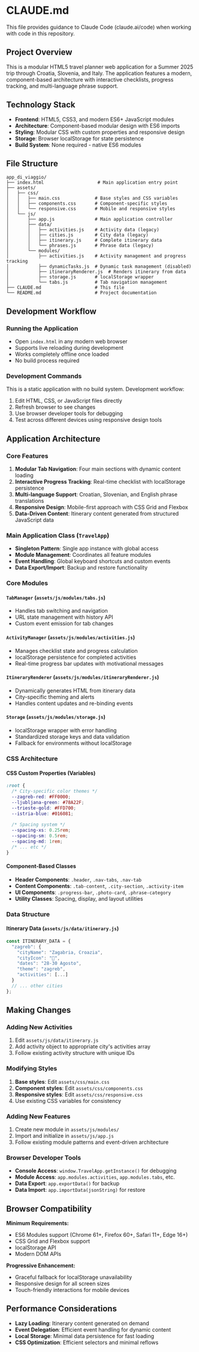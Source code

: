 # CLAUDE.md

This file provides guidance to Claude Code (claude.ai/code) when working with code in this repository.

## Project Overview

This is a modular HTML5 travel planner web application for a Summer 2025 trip through Croatia, Slovenia, and Italy. The application features a modern, component-based architecture with interactive checklists, progress tracking, and multi-language phrase support.

## Technology Stack

- **Frontend**: HTML5, CSS3, and modern ES6+ JavaScript modules
- **Architecture**: Component-based modular design with ES6 imports
- **Styling**: Modular CSS with custom properties and responsive design
- **Storage**: Browser localStorage for state persistence
- **Build System**: None required - native ES6 modules

## File Structure

```
app_di_viaggio/
├── index.html                    # Main application entry point
├── assets/
│   ├── css/
│   │   ├── main.css             # Base styles and CSS variables
│   │   ├── components.css       # Component-specific styles
│   │   └── responsive.css       # Mobile and responsive styles
│   └── js/
│       ├── app.js               # Main application controller
│       ├── data/
│       │   ├── activities.js    # Activity data (legacy)
│       │   ├── cities.js        # City data (legacy)
│       │   ├── itinerary.js     # Complete itinerary data
│       │   └── phrases.js       # Phrase data (legacy)
│       └── modules/
│           ├── activities.js    # Activity management and progress tracking
│           ├── dynamicTasks.js  # Dynamic task management (disabled)
│           ├── itineraryRenderer.js  # Renders itinerary from data
│           ├── storage.js       # localStorage wrapper
│           └── tabs.js          # Tab navigation management
├── CLAUDE.md                    # This file
└── README.md                    # Project documentation
```

## Development Workflow

### Running the Application
- Open `index.html` in any modern web browser
- Supports live reloading during development
- Works completely offline once loaded
- No build process required

### Development Commands
This is a static application with no build system. Development workflow:
1. Edit HTML, CSS, or JavaScript files directly
2. Refresh browser to see changes
3. Use browser developer tools for debugging
4. Test across different devices using responsive design tools

## Application Architecture

### Core Features
1. **Modular Tab Navigation**: Four main sections with dynamic content loading
2. **Interactive Progress Tracking**: Real-time checklist with localStorage persistence
3. **Multi-language Support**: Croatian, Slovenian, and English phrase translations
4. **Responsive Design**: Mobile-first approach with CSS Grid and Flexbox
5. **Data-Driven Content**: Itinerary content generated from structured JavaScript data

### Main Application Class (`TravelApp`)
- **Singleton Pattern**: Single app instance with global access
- **Module Management**: Coordinates all feature modules
- **Event Handling**: Global keyboard shortcuts and custom events
- **Data Export/Import**: Backup and restore functionality

### Core Modules

#### `TabManager` (`assets/js/modules/tabs.js`)
- Handles tab switching and navigation
- URL state management with history API
- Custom event emission for tab changes

#### `ActivityManager` (`assets/js/modules/activities.js`)
- Manages checklist state and progress calculation
- localStorage persistence for completed activities
- Real-time progress bar updates with motivational messages

#### `ItineraryRenderer` (`assets/js/modules/itineraryRenderer.js`)
- Dynamically generates HTML from itinerary data
- City-specific theming and alerts
- Handles content updates and re-binding events

#### `Storage` (`assets/js/modules/storage.js`)
- localStorage wrapper with error handling
- Standardized storage keys and data validation
- Fallback for environments without localStorage

### CSS Architecture

#### CSS Custom Properties (Variables)
```css
:root {
  /* City-specific color themes */
  --zagreb-red: #FF0000;
  --ljubljana-green: #78A22F;
  --trieste-gold: #FFD700;
  --istria-blue: #016081;
  
  /* Spacing system */
  --spacing-xs: 0.25rem;
  --spacing-sm: 0.5rem;
  --spacing-md: 1rem;
  /* ... etc */
}
```

#### Component-Based Classes
- **Header Components**: `.header`, `.nav-tabs`, `.nav-tab`
- **Content Components**: `.tab-content`, `.city-section`, `.activity-item`
- **UI Components**: `.progress-bar`, `.photo-card`, `.phrase-category`
- **Utility Classes**: Spacing, display, and layout utilities

### Data Structure

#### Itinerary Data (`assets/js/data/itinerary.js`)
```javascript
const ITINERARY_DATA = {
  "zagreb": {
    "cityName": "Zagabria, Croazia",
    "cityIcon": "🏰",
    "dates": "28-30 Agosto",
    "theme": "zagreb",
    "activities": [...]
  }
  // ... other cities
};
```

## Making Changes

### Adding New Activities
1. Edit `assets/js/data/itinerary.js`
2. Add activity object to appropriate city's activities array
3. Follow existing activity structure with unique IDs

### Modifying Styles
1. **Base styles**: Edit `assets/css/main.css`
2. **Component styles**: Edit `assets/css/components.css`
3. **Responsive styles**: Edit `assets/css/responsive.css`
4. Use existing CSS variables for consistency

### Adding New Features
1. Create new module in `assets/js/modules/`
2. Import and initialize in `assets/js/app.js`
3. Follow existing module patterns and event-driven architecture

### Browser Developer Tools
- **Console Access**: `window.TravelApp.getInstance()` for debugging
- **Module Access**: `app.modules.activities`, `app.modules.tabs`, etc.
- **Data Export**: `app.exportData()` for backup
- **Data Import**: `app.importData(jsonString)` for restore

## Browser Compatibility

**Minimum Requirements:**
- ES6 Modules support (Chrome 61+, Firefox 60+, Safari 11+, Edge 16+)
- CSS Grid and Flexbox support
- localStorage API
- Modern DOM APIs

**Progressive Enhancement:**
- Graceful fallback for localStorage unavailability
- Responsive design for all screen sizes
- Touch-friendly interactions for mobile devices

## Performance Considerations

- **Lazy Loading**: Itinerary content generated on demand
- **Event Delegation**: Efficient event handling for dynamic content
- **Local Storage**: Minimal data persistence for fast loading
- **CSS Optimization**: Efficient selectors and minimal reflows